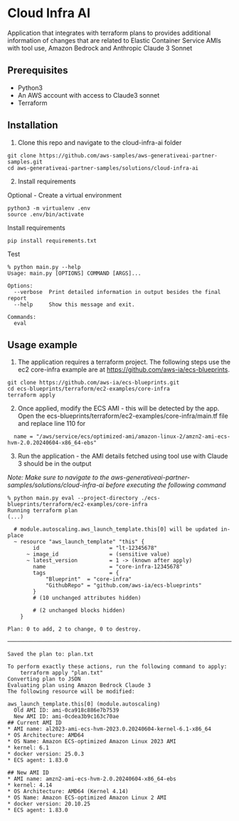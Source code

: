 # Cloud Infra AI

Application that integrates with terraform plans to provides additional information of changes that are related to Elastic Container Service AMIs with tool use, Amazon Bedrock and Anthropic Claude 3 Sonnet

## Prerequisites

* Python3
* An AWS account with access to Claude3 sonnet
* Terraform


## Installation

1. Clone this repo and navigate to the cloud-infra-ai folder
```
git clone https://github.com/aws-samples/aws-generativeai-partner-samples.git
cd aws-generativeai-partner-samples/solutions/cloud-infra-ai
```

2. Install requirements

Optional - Create a virtual environment
```
python3 -m virtualenv .env
source .env/bin/activate
```

Install requirements
```
pip install requirements.txt
```

Test
```
% python main.py --help
Usage: main.py [OPTIONS] COMMAND [ARGS]...

Options:
  --verbose  Print detailed information in output besides the final report
  --help     Show this message and exit.

Commands:
  eval
```

## Usage example

1. The application requires a terraform project. The following steps use the ec2 core-infra example are at https://github.com/aws-ia/ecs-blueprints. 

```
git clone https://github.com/aws-ia/ecs-blueprints.git
cd ecs-blueprints/terraform/ec2-examples/core-infra
terraform apply
```

2. Once applied, modify the ECS AMI - this will be detected by the app. Open the ecs-blueprints/terraform/ec2-examples/core-infra/main.tf file and replace line 110 for 

```
  name = "/aws/service/ecs/optimized-ami/amazon-linux-2/amzn2-ami-ecs-hvm-2.0.20240604-x86_64-ebs"
```

3. Run the application - the AMI details fetched using tool use with Claude 3 should be in the output

_Note: Make sure to navigate to the aws-generativeai-partner-samples/solutions/cloud-infra-ai before executing the following command_

```
% python main.py eval --project-directory ./ecs-blueprints/terraform/ec2-examples/core-infra
Running terraform plan
(...)

  # module.autoscaling.aws_launch_template.this[0] will be updated in-place
  ~ resource "aws_launch_template" "this" {
        id                      = "lt-12345678"
      ~ image_id                = (sensitive value)
      ~ latest_version          = 1 -> (known after apply)
        name                    = "core-infra-12345678"
        tags                    = {
            "Blueprint"  = "core-infra"
            "GithubRepo" = "github.com/aws-ia/ecs-blueprints"
        }
        # (10 unchanged attributes hidden)

        # (2 unchanged blocks hidden)
    }

Plan: 0 to add, 2 to change, 0 to destroy.

─────────────────────────────────────────────────────────────────────────────────────────────────────────────────────────────────────────────────────────────────────────────────────────────────────────────────────────────

Saved the plan to: plan.txt

To perform exactly these actions, run the following command to apply:
    terraform apply "plan.txt"
Converting plan to JSON
Evaluating plan using Amazon Bedrock Claude 3
The following resource will be modified:

aws_launch_template.this[0] (module.autoscaling)
  Old AMI ID: ami-0ca918c886e7b7539
  New AMI ID: ami-0cdea3b9c163c70ae
## Current AMI ID
* AMI name: al2023-ami-ecs-hvm-2023.0.20240604-kernel-6.1-x86_64
* OS Architecture: AMD64
* OS Name: Amazon ECS-optimized Amazon Linux 2023 AMI
* kernel: 6.1
* docker version: 25.0.3
* ECS agent: 1.83.0

## New AMI ID  
* AMI name: amzn2-ami-ecs-hvm-2.0.20240604-x86_64-ebs
* kernel: 4.14
* OS Architecture: AMD64 (Kernel 4.14)
* OS Name: Amazon ECS-optimized Amazon Linux 2 AMI
* docker version: 20.10.25
* ECS agent: 1.83.0
```
